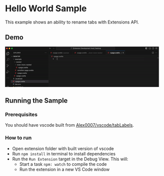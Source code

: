 # Hello World Sample

This example shows an ability to rename tabs with Extensions API.


## Demo

![demo](demo.gif)

## Running the Sample

### Prerequisites

You should have vscode built from [Alex0007/vscode/tabLabels](https://github.com/Alex0007/vscode/tree/tabLabels).

### How to run

- Open extension folder with built version of vscode
- Run `npm install` in terminal to install dependencies
- Run the `Run Extension` target in the Debug View. This will:
	- Start a task `npm: watch` to compile the code
	- Run the extension in a new VS Code window

